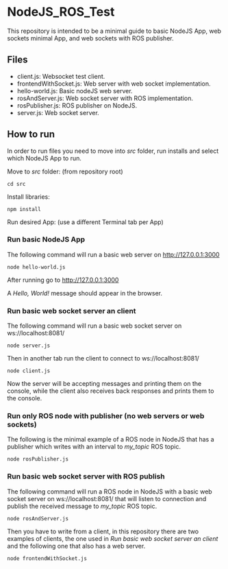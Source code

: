 # NodeJS_ROS_Test
This repository is intended to be a minimal guide to basic NodeJS App, web sockets minimal App, and web sockets with ROS publisher.

## Files
- client.js: Websocket test client.
- frontendWithSocket.js: Web server with web socket implementation.
- hello-world.js: Basic nodeJS web server.
- rosAndServer.js: Web socket server with ROS implementation.
- rosPublisher.js: ROS publisher on NodeJS.
- server.js: Web socket server.

## How to run

In order to run files you need to move into _src_ folder, run installs and select which NodeJS App to run.

Move to _src_ folder: (from repository root)
```
cd src
```

Install libraries:
```
npm install
```

Run desired App: (use a different Terminal tab per App)

### Run basic NodeJS App
The following command will run a basic web server on http://127.0.0.1:3000
```
node hello-world.js
```
After running go to http://127.0.0.1:3000

A _Hello, World!_ message should appear in the browser.

### Run basic web socket server an client
The following command will run a basic web socket server on ws://localhost:8081/
```
node server.js
```

Then in another tab run the client to connect to ws://localhost:8081/
```
node client.js
```

Now the server will be accepting messages and printing them on the console, while the client also receives back responses and prints them to the console.

### Run only ROS node with publisher (no web servers or web sockets)
The following is the minimal example of a ROS node in NodeJS that has a publisher which writes with an interval to _my\_topic_ ROS topic.
```
node rosPublisher.js
```

### Run basic web socket server with ROS publish
The following command will run a ROS node in NodeJS with a basic web socket server on ws://localhost:8081/ that will listen to connection and publish the received message to _my\_topic_ ROS topic.
```
node rosAndServer.js
```

Then you have to write from a client, in this repository there are two examples of clients, the one used in *Run basic web socket server an client* and the following one that also has a web server.
```
node frontendWithSocket.js
```